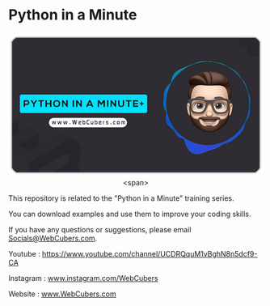 # Python in a Minute

<span style="display:block;text-align:center">![WebCubers](repo/cover.jpg "www.WebCUbers.com")<span>

This repository is related to the "Python in a Minute" training series.

You can download examples and use them to improve your coding skills.

If you have any questions or suggestions, please email Socials@WebCubers.com.

Youtube : https://www.youtube.com/channel/UCDRQquM1vBghN8n5dcf9-CA

Instagram : www.instagram.com/WebCubers

Website : www.WebCubers.com